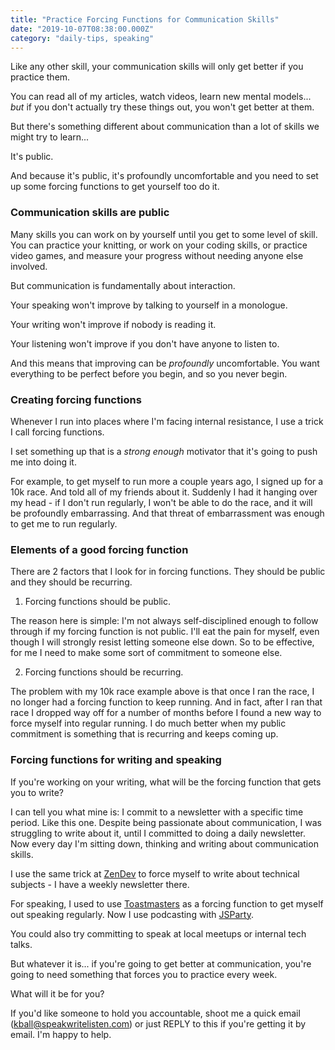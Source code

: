 ```yaml
---
title: "Practice Forcing Functions for Communication Skills"
date: "2019-10-07T08:38:00.000Z"
category: "daily-tips, speaking"
---
```


Like any other skill, your communication skills will only get better if you practice them.

You can read all of my articles, watch videos, learn new mental models... *but* if you don't actually try these things out, you won't get better at them.

But there's something different about communication than a lot of skills we might try to learn...

It's public.

And because it's public, it's profoundly uncomfortable and you need to set up some forcing functions to get yourself too do it.

### Communication skills are public

Many skills you can work on by yourself until you get to some level of skill. You can practice your knitting, or work on your coding skills, or practice video games, and measure your progress without needing anyone else involved.

But communication is fundamentally about interaction.

Your speaking won't improve by talking to yourself in a monologue.

Your writing won't improve if nobody is reading it.

Your listening won't improve if you don't have anyone to listen to.

And this means that improving can be _profoundly_ uncomfortable. You want everything to be perfect before you begin, and so you never begin.

### Creating forcing functions

Whenever I run into places where I'm facing internal resistance, I use a trick I call forcing functions.

I set something up that is a _strong enough_ motivator that it's going to push me into doing it.

For example, to get myself to run more a couple years ago, I signed up for a 10k race. And told all of my friends about it. Suddenly I had it hanging over my head - if I don't run regularly, I won't be able to do the race, and it will be profoundly embarrassing. And that threat of embarrassment was enough to get me to run regularly.


### Elements of a good forcing function

There are 2 factors that I look for in forcing functions. They should be public and they should be recurring.

1. Forcing functions should be public.

The reason here is simple: I'm not always self-disciplined enough to follow through if my forcing function is not public. I'll eat the pain for myself, even though I will strongly resist letting someone else down. So to be effective, for me I need to make some sort of commitment to someone else.

2. Forcing functions should be recurring.

The problem with my 10k race example above is that once I ran the race, I no longer had a forcing function to keep running. And in fact, after I ran that race I dropped way off for a number of months before I found a new way to force myself into regular running. I do much better when my public commitment is something that is recurring and keeps coming up.

### Forcing functions for writing and speaking

If you're working on your writing, what will be the forcing function that gets you to write?

I can tell you what mine is: I commit to a newsletter with a specific time period. Like this one. Despite being passionate about communication, I was struggling to write about it, until I committed to doing a daily newsletter. Now every day I'm sitting down, thinking and writing about communication skills.

I use the same trick at [ZenDev](https://zendev.com) to force myself to write about technical subjects - I have a weekly newsletter there.

For speaking, I used to use [Toastmasters](https://www.toastmasters.org/) as a forcing function to get myself out speaking regularly. Now I use podcasting with [JSParty](https://changelog.com/jsparty).

You could also try committing to speak at local meetups or internal tech talks.

But whatever it is... if you're going to get better at communication, you're going to need something that forces you to practice every week.

What will it be for you?

If you'd like someone to hold you accountable, shoot me a quick email (kball@speakwritelisten.com) or just REPLY to this if you're getting it by email. I'm happy to help.

